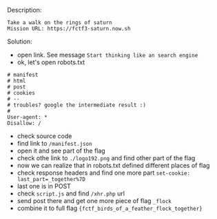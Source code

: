 Description:
```
Take a walk on the rings of saturn
Mission URL: https://fctf3-saturn.now.sh
```

Solution:
- open link. See message `Start thinking like an search engine`
- ok, let's open robots.txt
```
# manifest
# html
# post
# cookies
# --
# troubles? google the intermediate result :)
#
User-agent: *
Disallow: /
```
- check source code 
- find link to `/manifest.json`
- open it and see part of the flag
- check othe link to `./logo192.png` and find other part of the flag
- now we can realize that in robots.txt defined different places of flag
- check response headers and find one more part `set-cookie: last_part=_together%7D`
- last one is in POST
- check `script.js` and find `/xhr.php` url
- send post there and get one more piece of flag `_flock`
- combine it to full flag `{fctf_birds_of_a_feather_flock_together}`